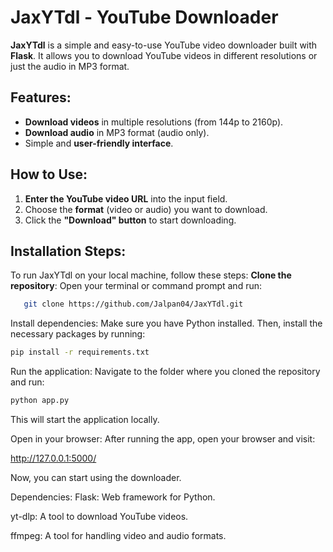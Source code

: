 # JaxYTdl - YouTube Downloader

**JaxYTdl** is a simple and easy-to-use YouTube video downloader built with **Flask**. It allows you to download YouTube videos in different resolutions or just the audio in MP3 format.

## Features:
- **Download videos** in multiple resolutions (from 144p to 2160p).
- **Download audio** in MP3 format (audio only).
- Simple and **user-friendly interface**.

## How to Use:
1. **Enter the YouTube video URL** into the input field.
2. Choose the **format** (video or audio) you want to download.
3. Click the **"Download" button** to start downloading.

## Installation Steps:
To run JaxYTdl on your local machine, follow these steps:
**Clone the repository**:
Open your terminal or command prompt and run:
```bash
   git clone https://github.com/Jalpan04/JaxYTdl.git
```
Install dependencies: Make sure you have Python installed. Then, install the necessary packages by running:

 ```bash
pip install -r requirements.txt
 ```
Run the application: Navigate to the folder where you cloned the repository and run:

 ```bash
python app.py
 ```
This will start the application locally.

Open in your browser: After running the app, open your browser and visit:

http://127.0.0.1:5000/

Now, you can start using the downloader.

Dependencies:
Flask: Web framework for Python.

yt-dlp: A tool to download YouTube videos.

ffmpeg: A tool for handling video and audio formats.






